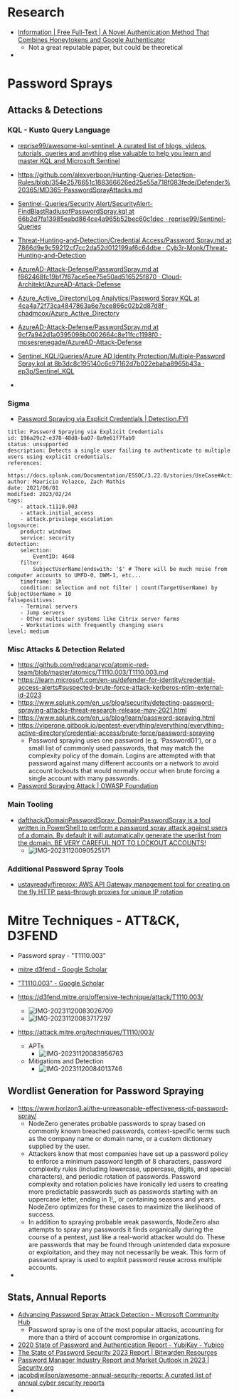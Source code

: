 # Research
- [Information | Free Full-Text | A Novel Authentication Method That Combines Honeytokens and Google Authenticator](https://www.mdpi.com/2078-2489/14/7/386) 
	- Not a great reputable paper, but could be theoretical
- 
# Password Sprays
## Attacks & Detections
### KQL - Kusto Query Language
- [reprise99/awesome-kql-sentinel: A curated list of blogs, videos, tutorials, queries and anything else valuable to help you learn and master KQL and Microsoft Sentinel](https://github.com/reprise99/awesome-kql-sentinel) 

- https://github.com/alexverboon/Hunting-Queries-Detection-Rules/blob/354e2576651c188366626ed25e55a718f083fede/Defender%20365/MD365-PasswordSprayAttacks.md 
- [Sentinel-Queries/Security Alert/SecurityAlert-FindBlastRadiusofPasswordSpray.kql at 66b2d7fa13985eabd864ce4a965b52bec60c1dec · reprise99/Sentinel-Queries](https://github.com/reprise99/Sentinel-Queries/blob/66b2d7fa13985eabd864ce4a965b52bec60c1dec/Security%20Alert/SecurityAlert-FindBlastRadiusofPasswordSpray.kql) 
- [Threat-Hunting-and-Detection/Credential Access/Password Spray.md at 7866d9e9c59212cf7cc2da52d012199af6c64dbe · Cyb3r-Monk/Threat-Hunting-and-Detection](https://github.com/Cyb3r-Monk/Threat-Hunting-and-Detection/blob/7866d9e9c59212cf7cc2da52d012199af6c64dbe/Credential%20Access/Password%20Spray.md?plain=1) 
- [AzureAD-Attack-Defense/PasswordSpray.md at f862468fc19bf7f67ace5ee75e50ad516525f870 · Cloud-Architekt/AzureAD-Attack-Defense](https://github.com/Cloud-Architekt/AzureAD-Attack-Defense/blob/f862468fc19bf7f67ace5ee75e50ad516525f870/PasswordSpray.md?plain=1) 
- [Azure_Active_Directory/Log Analytics/Password Spray KQL at 4ca4a72f73ca4847863a6e7ece866c02b2d87d8f · chadmcox/Azure_Active_Directory](https://github.com/chadmcox/Azure_Active_Directory/blob/4ca4a72f73ca4847863a6e7ece866c02b2d87d8f/Log%20Analytics/Password%20Spray%20KQL) 
- [AzureAD-Attack-Defense/PasswordSpray.md at 9cf7a942d1a0395098b0002664c8e11fcc1198f0 · mosesrenegade/AzureAD-Attack-Defense](https://github.com/mosesrenegade/AzureAD-Attack-Defense/blob/9cf7a942d1a0395098b0002664c8e11fcc1198f0/PasswordSpray.md?plain=1#L50) 
- [Sentinel_KQL/Queries/Azure AD Identity Protection/Multiple-Password Spray.kql at 8b3dc8c195140c6c97162d7b022ebaba8965b43a · ep3p/Sentinel_KQL](https://github.com/ep3p/Sentinel_KQL/blob/8b3dc8c195140c6c97162d7b022ebaba8965b43a/Queries/Azure%20AD%20Identity%20Protection/Multiple-Password%20Spray.kql#L6) 
- 
### Sigma
- [Password Spraying via Explicit Credentials | Detection.FYI](https://detection.fyi/sigmahq/sigma/unsupported/windows/win_security_susp_failed_logons_explicit_credentials/) 
```
title: Password Spraying via Explicit Credentials
id: 196a29c2-e378-48d8-ba07-8a9e61f7fab9
status: unsupported
description: Detects a single user failing to authenticate to multiple users using explicit credentials.
references:
    - https://docs.splunk.com/Documentation/ESSOC/3.22.0/stories/UseCase#Active_directory_password_spraying
author: Mauricio Velazco, Zach Mathis
date: 2021/06/01
modified: 2023/02/24
tags:
    - attack.t1110.003
    - attack.initial_access
    - attack.privilege_escalation
logsource:
    product: windows
    service: security
detection:
    selection:
        EventID: 4648
    filter:
        SubjectUserName|endswith: '$' # There will be much noise from computer accounts to UMFD-0, DWM-1, etc...
    timeframe: 1h
    condition: selection and not filter | count(TargetUserName) by SubjectUserName > 10
falsepositives:
    - Terminal servers
    - Jump servers
    - Other multiuser systems like Citrix server farms
    - Workstations with frequently changing users
level: medium

```
### Misc Attacks & Detection Related
- https://github.com/redcanaryco/atomic-red-team/blob/master/atomics/T1110.003/T1110.003.md 
- https://learn.microsoft.com/en-us/defender-for-identity/credential-access-alerts#suspected-brute-force-attack-kerberos-ntlm-external-id-2023 
- https://www.splunk.com/en_us/blog/security/detecting-password-spraying-attacks-threat-research-release-may-2021.html 
- https://www.splunk.com/en_us/blog/learn/password-spraying.html 
- https://viperone.gitbook.io/pentest-everything/everything/everything-active-directory/credential-access/brute-force/password-spraying
	- Password spraying uses one password (e.g. 'Password01'), or a small list of commonly used passwords, that may match the complexity policy of the domain. Logins are attempted with that password against many different accounts on a network to avoid account lockouts that would normally occur when brute forcing a single account with many passwords.
- [Password Spraying Attack | OWASP Foundation](https://owasp.org/www-community/attacks/Password_Spraying_Attack)
### Main Tooling
- [dafthack/DomainPasswordSpray: DomainPasswordSpray is a tool written in PowerShell to perform a password spray attack against users of a domain. By default it will automatically generate the userlist from the domain. BE VERY CAREFUL NOT TO LOCKOUT ACCOUNTS!](https://github.com/dafthack/DomainPasswordSpray)
	- ![IMG-20231120090525171](../../__attachments/Honey%20Accounts%20in%20Windows%20AD/Complementary%20Research/IMG-20231120090525171.png)
### Additional Password Spray Tools
- [ustayready/fireprox: AWS API Gateway management tool for creating on the fly HTTP pass-through proxies for unique IP rotation](https://github.com/ustayready/fireprox) 
# Mitre Techniques - ATT&CK, D3FEND
- Password spray - "T1110.003"
- [mitre d3fend - Google Scholar](https://scholar.google.com/scholar?hl=en&as_sdt=0%2C15&as_ylo=2019&q=mitre+d3fend&btnG=) 
- ["T1110.003" - Google Scholar](https://scholar.google.com/scholar?start=0&q=%22T1110.003%22&hl=en&as_sdt=0,15&as_ylo=2019) 

- https://d3fend.mitre.org/offensive-technique/attack/T1110.003/ 
	- ![IMG-20231120083026709](../../__attachments/Honey%20Accounts%20in%20Windows%20AD/Complementary%20Research/IMG-20231120083026709.png)
	- ![IMG-20231120083717297](../../__attachments/Honey%20Accounts%20in%20Windows%20AD/Complementary%20Research/IMG-20231120083717297.png)
- https://attack.mitre.org/techniques/T1110/003/
	- APTs
		- ![IMG-20231120083956763](../../__attachments/Honey%20Accounts%20in%20Windows%20AD/Complementary%20Research/IMG-20231120083956763.png)
	- Mitigations and Detection
		- ![IMG-20231120084013746](../../__attachments/Honey%20Accounts%20in%20Windows%20AD/Complementary%20Research/IMG-20231120084013746.png)

## Wordlist Generation for Password Spraying
- https://www.horizon3.ai/the-unreasonable-effectiveness-of-password-spray/
	- NodeZero generates probable passwords to spray based on commonly known breached passwords, context-specific terms such as the company name or domain name, or a custom dictionary supplied by the user.
	- Attackers know that most companies have set up a password policy to enforce a minimum password length of 8 characters, password complexity rules (including lowercase, uppercase, digits, and special characters), and periodic rotation of passwords. Password complexity and rotation policies have ironically led users to creating more predictable passwords such as passwords starting with an uppercase letter, ending in 1!,, or containing seasons and years. NodeZero optimizes for these cases to maximize the likelihood of success.
	- In addition to spraying probable weak passwords, NodeZero also attempts to spray any passwords it finds organically during the course of a pentest, just like a real-world attacker would do. These are passwords that may be found through unintended data exposure or exploitation, and they may not necessarily be weak. This form of password spray is used to exploit password reuse across multiple accounts.
- 

## Stats, Annual Reports
- [Advancing Password Spray Attack Detection - Microsoft Community Hub](https://techcommunity.microsoft.com/t5/microsoft-entra-azure-ad-blog/advancing-password-spray-attack-detection/ba-p/1276936) 
	- Password spray is one of the most popular attacks, accounting for more than a third of account compromise in organizations.
- [2020 State of Password and Authentication Report - YubiKey - Yubico](https://www.yubico.com/blog/yubico-releases-2020-state-of-password-and-authentication-security-behaviors-report/)
- [The State of Password Security 2023 Report | Bitwarden Resources](https://bitwarden.com/resources/the-state-of-password-security/)
- [Password Manager Industry Report and Market Outlook in 2023 | Security.org](https://www.security.org/digital-safety/password-manager-annual-report/) 
- [jacobdjwilson/awesome-annual-security-reports: A curated list of annual cyber security reports](https://github.com/jacobdjwilson/awesome-annual-security-reports) 
- 